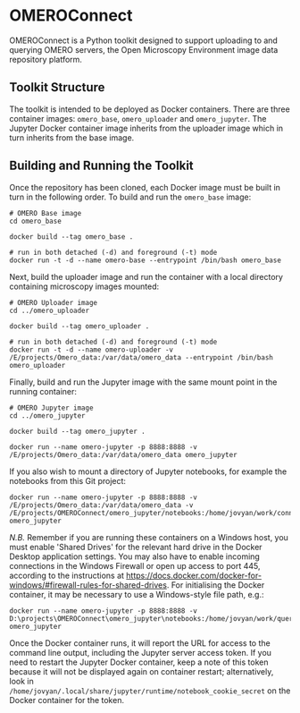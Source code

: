 # OMEROConnect

OMEROConnect is a Python toolkit designed to support uploading to and querying OMERO servers, the Open Microscopy Environment image data repository platform.

## Toolkit Structure
The toolkit is intended to be deployed as Docker containers. There are three container images: `omero_base`, `omero_uploader` and `omero_jupyter`. The Jupyter Docker container image inherits from the uploader image which in turn inherits from the base image.

## Building and Running the Toolkit
Once the repository has been cloned, each Docker image must be built in turn in the following order. To build and run the `omero_base` image:
```
# OMERO Base image
cd omero_base

docker build --tag omero_base .

# run in both detached (-d) and foreground (-t) mode
docker run -t -d --name omero-base --entrypoint /bin/bash omero_base
```
Next, build the uploader image and run the container with a local directory containing microscopy images mounted:
```
# OMERO Uploader image
cd ../omero_uploader

docker build --tag omero_uploader .

# run in both detached (-d) and foreground (-t) mode
docker run -t -d --name omero-uploader -v /E/projects/Omero_data:/var/data/omero_data --entrypoint /bin/bash omero_uploader
```
Finally, build and run the Jupyter image with the same mount point in the running container:
```
# OMERO Jupyter image
cd ../omero_jupyter

docker build --tag omero_jupyter .

docker run --name omero-jupyter -p 8888:8888 -v /E/projects/Omero_data:/var/data/omero_data omero_jupyter
```

If you also wish to mount a directory of Jupyter notebooks, for example the notebooks from this Git project:
```
docker run --name omero-jupyter -p 8888:8888 -v /E/projects/Omero_data:/var/data/omero_data -v /E/projects/OMEROConnect/omero_jupyter/notebooks:/home/jovyan/work/connect_notebooks omero_jupyter
```
*N.B.* Remember if you are running these containers on a Windows host, you must enable 'Shared Drives' for the relevant hard drive in the Docker Desktop application settings. You may also have to enable incoming connections in the Windows Firewall or open up access to port 445, according to the instructions at https://docs.docker.com/docker-for-windows/#firewall-rules-for-shared-drives. For initialising the Docker container, it may be necessary to use a Windows-style file path, e.g.:
```
docker run --name omero-jupyter -p 8888:8888 -v D:\projects\OMEROConnect\omero_jupyter\notebooks:/home/jovyan/work/query_notebooks:rw omero_jupyter
```

Once the Docker container runs, it will report the URL for access to the command line output, including the Jupyter server access token. If you need to restart the Jupyter Docker container, keep a note of this token because it will not be displayed again on container restart; alternatively, look in `/home/jovyan/.local/share/jupyter/runtime/notebook_cookie_secret` on the Docker container for the token.
